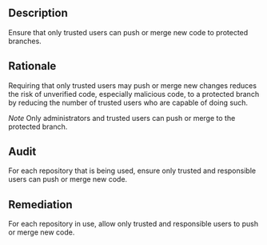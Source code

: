 ## Description

Ensure that only trusted users can push or merge new code to protected branches.

## Rationale

Requiring that only trusted users may push or merge new changes reduces the risk of unverified code, especially malicious code, to a protected branch by reducing the number of trusted users who are capable of doing such.

*Note* Only administrators and trusted users can push or merge to the protected branch.

## Audit

For each repository that is being used, ensure only trusted and responsible users can push or merge new code.

## Remediation

For each repository in use, allow only trusted and responsible users to push or merge new code.
